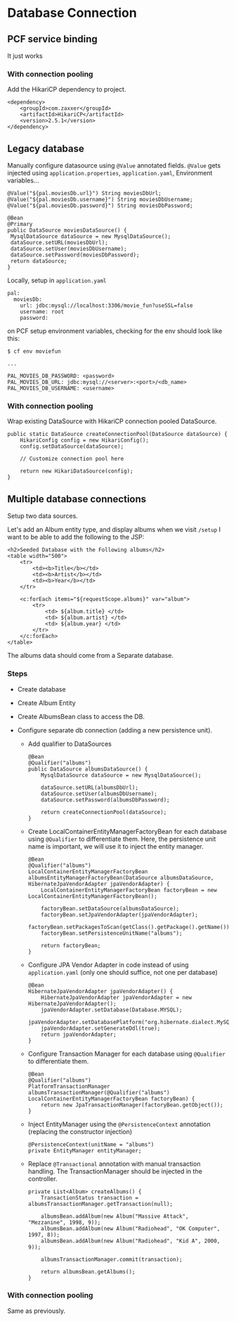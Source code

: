 # Database Connection

## PCF service binding

It just works

### With connection pooling

Add the HikariCP dependency to project.

```
<dependency>
    <groupId>com.zaxxer</groupId>
    <artifactId>HikariCP</artifactId>
    <version>2.5.1</version>
</dependency>
```

## Legacy database

Manually configure datasource using `@Value` annotated fields.
   `@Value` gets injected using `application.properties`, `application.yaml`, Environment variables...
   
   ```
@Value("${pal.moviesDb.url}") String moviesDbUrl;
@Value("${pal.moviesDb.username}") String moviesDbUsername;
@Value("${pal.moviesDb.password}") String moviesDbPassword;

@Bean
@Primary
public DataSource moviesDataSource() {
    MysqlDataSource dataSource = new MysqlDataSource();
    dataSource.setURL(moviesDbUrl);
    dataSource.setUser(moviesDbUsername);
    dataSource.setPassword(moviesDbPassword);
    return dataSource;
}
```

Locally, setup in `application.yaml`

```
pal:
  moviesDb:
    url: jdbc:mysql://localhost:3306/movie_fun?useSSL=false
    username: root
    password:
```

on PCF setup environment variables, checking for the env should look like this:

```
$ cf env moviefun

...

PAL_MOVIES_DB_PASSWORD: <password>
PAL_MOVIES_DB_URL: jdbc:mysql://<server>:<port>/<db_name>
PAL_MOVIES_DB_USERNAME: <username>
```

### With connection pooling

Wrap existing DataSource with HikariCP connection pooled DataSource.

```
public static DataSource createConnectionPool(DataSource dataSource) {
    HikariConfig config = new HikariConfig();
    config.setDataSource(dataSource);
    
    // Customize connection pool here

    return new HikariDataSource(config);
}
```

## Multiple database connections

Setup two data sources.

Let's add an Album entity type, and display albums when we visit `/setup`
I want to be able to add the following to the JSP:

```
<h2>Seeded Database with the Following albums</h2>
<table width="500">
    <tr>
        <td><b>Title</b></td>
        <td><b>Artist</b></td>
        <td><b>Year</b></td>
    </tr>

    <c:forEach items="${requestScope.albums}" var="album">
        <tr>
            <td> ${album.title} </td>
            <td> ${album.artist} </td>
            <td> ${album.year} </td>
        </tr>
    </c:forEach>
</table>
```

The albums data should come from a Separate database.

### Steps

* Create database
* Create Album Entity
* Create AlbumsBean class to access the DB.
* Configure separate db connection (adding a new persistence unit).

    * Add qualifier to DataSources
        ```
        @Bean
        @Qualifier("albums")
        public DataSource albumsDataSource() {
            MysqlDataSource dataSource = new MysqlDataSource();
            
            dataSource.setURL(albumsDbUrl);
            dataSource.setUser(albumsDbUsername);
            dataSource.setPassword(albumsDbPassword);
            
            return createConnectionPool(dataSource);
        }
        ```

    * Create LocalContainerEntityManagerFactoryBean for each database using `@Qualifier` to differentiate them.
      Here, the persistence unit name is important, we will use it to inject the entity manager.
        ```
        @Bean
        @Qualifier("albums")
        LocalContainerEntityManagerFactoryBean albumsEntityManagerFactoryBean(DataSource albumsDataSource, HibernateJpaVendorAdapter jpaVendorAdapter) {
            LocalContainerEntityManagerFactoryBean factoryBean = new LocalContainerEntityManagerFactoryBean();
        
            factoryBean.setDataSource(albumsDataSource);
            factoryBean.setJpaVendorAdapter(jpaVendorAdapter);
            factoryBean.setPackagesToScan(getClass().getPackage().getName());
            factoryBean.setPersistenceUnitName("albums");
        
            return factoryBean;
        }
        ```

    * Configure JPA Vendor Adapter in code instead of using `application.yaml` (only one should suffice, not one per database)
        ```
        @Bean
        HibernateJpaVendorAdapter jpaVendorAdapter() {
            HibernateJpaVendorAdapter jpaVendorAdapter = new HibernateJpaVendorAdapter();
            jpaVendorAdapter.setDatabase(Database.MYSQL);
            jpaVendorAdapter.setDatabasePlatform("org.hibernate.dialect.MySQL5InnoDBDialect");
            jpaVendorAdapter.setGenerateDdl(true);
            return jpaVendorAdapter;
        }
        ```
        
    * Configure Transaction Manager for each database using `@Qualifier` to differentiate them.
        ```
        @Bean
        @Qualifier("albums")
        PlatformTransactionManager albumsTransactionManager(@Qualifier("albums") LocalContainerEntityManagerFactoryBean factoryBean) {
            return new JpaTransactionManager(factoryBean.getObject());
        }
        ```
        
    * Inject EntityManager using the `@PersistenceContext` annotation (replacing the constructor injection)
        ```
        @PersistenceContext(unitName = "albums")
        private EntityManager entityManager;
        ```
        
    * Replace `@Transactional` annotation with manual transaction handling. 
      The TransactionManager should be injected in the controller.
        ```
        private List<Album> createAlbums() {
            TransactionStatus transaction = albumsTransactionManager.getTransaction(null);
    
            albumsBean.addAlbum(new Album("Massive Attack", "Mezzanine", 1998, 9));
            albumsBean.addAlbum(new Album("Radiohead", "OK Computer", 1997, 8));
            albumsBean.addAlbum(new Album("Radiohead", "Kid A", 2000, 9));
    
            albumsTransactionManager.commit(transaction);
    
            return albumsBean.getAlbums();
        }
        ```

### With connection pooling

Same as previously.
